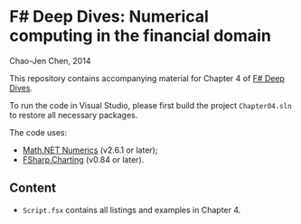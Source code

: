 
F# Deep Dives: Numerical computing in the financial domain
====================================================
Chao-Jen Chen, 2014

This repository contains accompanying material for Chapter 4 
of [F# Deep Dives](http://www.manning.com/petricek2/).

To run the code in Visual Studio, please first build the project `Chapter04.sln`
to restore all necessary packages.

The code uses: 
- [Math.NET Numerics](https://github.com/mathnet/mathnet-numerics) (v2.6.1 or later);
- [FSharp.Charting](http://fsharp.github.io/FSharp.Charting/) (v0.84 or later).
 
Content
---------------

- `Script.fsx` contains all listings and examples in Chapter 4.

